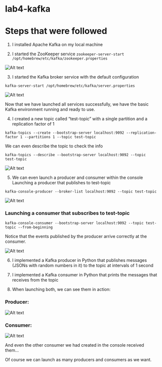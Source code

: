 # lab4-kafka

# Steps that were followed

1) I installed Apache Kafka on my local machine

2) I started the ZooKeeper service
```zookeeper-server-start /opt/homebrew/etc/kafka/zookeeper.properties```

![Alt text](images/image1.png)

3) I started the Kafka broker service with the default configuration

```kafka-server-start /opt/homebrew/etc/kafka/server.properties```

![Alt text](images/image2.png)

Now that we have launched all services successfully, we have the basic Kafka environment running and ready to use.

4) I created a new topic called “test-topic” with a single partition and a replication factor of 1

```kafka-topics --create --bootstrap-server localhost:9092 --replication-factor 1 --partitions 1 --topic test-topic```



We can even describe the topic to check the info

```kafka-topics --describe --bootstrap-server localhost:9092 --topic test-topic```

![Alt text](images/image6.png)



5) We can even launch a producer and consumer within the console
Launching a producer that publishes to test-topic

```kafka-console-producer --broker-list localhost:9092 --topic test-topic```

![Alt text](images/image7.png)

### Launching a consumer that subscribes to test-topic

```kafka-console-consumer --bootstrap-server localhost:9092 --topic test-topic --from-beginning```

Notice that the events published by the producer arrive correctly at the consumer.

![Alt text](images/image5.png)

6) I implemented a Kafka producer 
in Python that publishes messages (JSONs with random numbers in it) to the topic at intervals of 1 second

7) I implemented a Kafka consumer 
in Python that prints the messages that receives from the topic

8) When launching both, we can see them in action:

### Producer:

![Alt text](images/image4.png)


### Consumer:

![Alt text](images/image3.png)

And even the other consumer we had created in the console received them…

Of course we can launch as many producers and consumers as we want.


